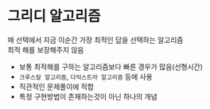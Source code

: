 # 그리디 알고리즘

매 선택에서 지금 이순간 가장 최적인 답을 선택하는 알고리즘<br>
최적 해를 보장해주지 않음<br>

- 보통 최적해를 구하는 알고리즘보다 빠른 경우가 많음(선형시간)
- `크루스칼 알고리즘`, `다익스트라 알고리즘` 등에 사용
- 직관적인 문제풀이에 적합
- 특정 구현방법이 존재하는것이 아닌 하나의 개념
